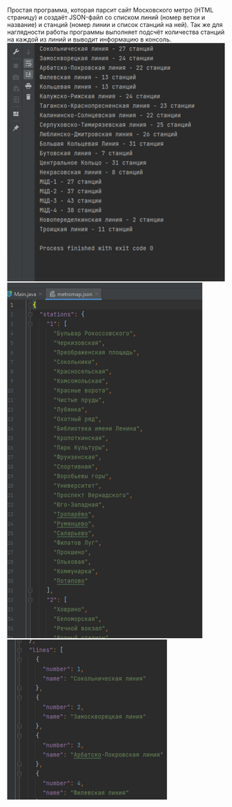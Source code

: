 Простая программа, которая парсит сайт Московского метро (HTML страницу) и создаёт JSON-файл со списком линий (номер ветки и название) и станций (номер линии и список станций на ней). Так же для наглядности работы программы выполняет подсчёт количества станций на каждой из линий и выводит информацию в консоль.
![Screenshot](https://github.com/dwodik/HTMLtoJsonParser/blob/master/Screenshot_1.png)
![Screenshot](https://github.com/dwodik/HTMLtoJsonParser/blob/master/Screenshot_2.png)
![Screenshot](https://github.com/dwodik/HTMLtoJsonParser/blob/master/Screenshot_3.png)
